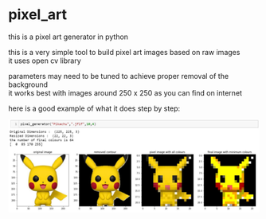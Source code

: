 # pixel_art
this is a pixel art generator in python

this is a very simple tool to build pixel art images based on raw images  
it uses open cv library  

parameters may need to be tuned to achieve proper removal of the background  
it works best with images around 250 x 250 as you can find on internet  

here is a good example of what it does step by step:  

![alt text](https://github.com/JeanMILPIED/pixel_art/blob/master/pixel_generator.JPG)

